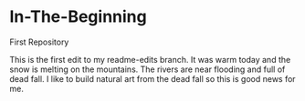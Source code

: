 # In-The-Beginning
First Repository

This is the first edit to my readme-edits branch. It was warm today and the snow is melting on the mountains.  The rivers are near flooding and full of dead fall. I like to build natural art from the dead fall so this is good news for me.
